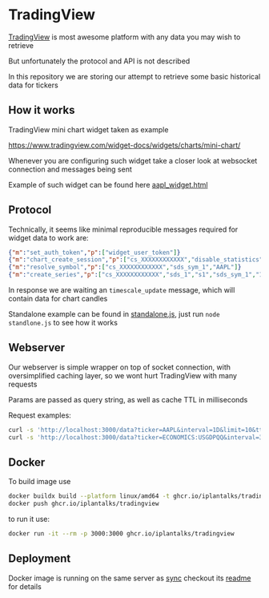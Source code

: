 # TradingView

[TradingView](https://tradingview.com) is most awesome platform with any data you may wish to retrieve

But unfortunately the protocol and API is not described

In this repository we are storing our attempt to retrieve some basic historical data for tickers

## How it works

TradingView mini chart widget taken as example

https://www.tradingview.com/widget-docs/widgets/charts/mini-chart/

Whenever you are configuring such widget take a closer look at websocket connection and messages being sent

Example of such widget can be found here [aapl_widget.html](aapl_widget.html)

## Protocol

Technically, it seems like minimal reproducible messages required for widget data to work are:

```json
{"m":"set_auth_token","p":["widget_user_token"]}
{"m":"chart_create_session","p":["cs_XXXXXXXXXXXX","disable_statistics"]}
{"m":"resolve_symbol","p":["cs_XXXXXXXXXXXX","sds_sym_1","AAPL"]}
{"m":"create_series","p":["cs_XXXXXXXXXXXX","sds_1","s1","sds_sym_1","1D",300]}')
```

In response we are waiting an `timescale_update` message, which will contain data for chart candles

Standalone example can be found in [standalone.js](standalone.js), just run `node standlone.js` to see how it works

## Webserver

Our webserver is simple wrapper on top of socket connection, with oversimplified caching layer, so we wont hurt TradingView with many requests

Params are passed as query string, as well as cache TTL in milliseconds

Request examples:

```bash
curl -s 'http://localhost:3000/data?ticker=AAPL&interval=1D&limit=10&ttl=5000' | jq
curl -s 'http://localhost:3000/data?ticker=ECONOMICS:USGDPQQ&interval=3M&limit=10'
```

## Docker

To build image use

```bash
docker buildx build --platform linux/amd64 -t ghcr.io/iplantalks/tradingview:latest .
docker push ghcr.io/iplantalks/tradingview
```

to run it use:

```bash
docker run -it --rm -p 3000:3000 ghcr.io/iplantalks/tradingview
```

## Deployment

Docker image is running on the same server as [sync](https://github.com/iplantalks/sync) checkout its [readme](https://github.com/iplantalks/sync?tab=readme-ov-file#production) for details
